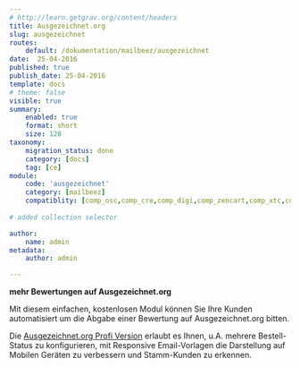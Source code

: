 ```yaml
---
# http://learn.getgrav.org/content/headers
title: Ausgezeichnet.org
slug: ausgezeichnet
routes:
    default: /dokumentation/mailbeez/ausgezeichnet
date:  25-04-2016
published: true
publish_date: 25-04-2016
template: docs
# theme: false
visible: true
summary:
    enabled: true
    format: short
    size: 128
taxonomy:
    migration_status: done
    category: [docs]
    tag: [ce]
module:
    code: 'ausgezeichnet'
    category: [mailbeez]
    compatiblity: [comp_osc,comp_cre,comp_digi,comp_zencart,comp_xtc,comp_xtcm2,comp_gambio]
       
# added collection selector

author:
    name: admin
metadata:
    author: admin

---
```


**mehr Bewertungen auf Ausgezeichnet.org**

Mit diesem einfachen, kostenlosen Modul können Sie Ihre Kunden automatisiert um die Abgabe einer Bewertung auf Ausgezeichnet.org bitten.

Die [Ausgezeichnet.org Profi Version](/dokumentation/mailbeez/ausgezeichnet_advanced/) erlaubt es Ihnen, u.A. mehrere Bestell-Status zu konfigurieren, mit Responsive Email-Vorlagen die Darstellung auf Mobilen Geräten zu verbessern und Stamm-Kunden zu erkennen.
